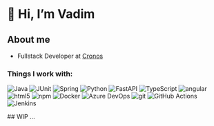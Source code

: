 # 👋 Hi, I’m Vadim 

## About me
- Fullstack Developer at [Cronos](https://www.cronos.de/)

### Things I work with:
<p>
  <img alt="Java" src="https://img.shields.io/badge/Java-ED8B00?style=for-the-badge&logo=java&logoColor=white" />
  <img alt="JUnit" src="https://img.shields.io/badge/Junit5-25A162?style=for-the-badge&logo=junit5&logoColor=white" />
  
  <img alt="Spring" src="https://img.shields.io/badge/Spring-6DB33F?style=for-the-badge&logo=spring&logoColor=white" />
  
  <img alt="Python" src="https://img.shields.io/badge/Python-3776AB?style=for-the-badge&logo=python&logoColor=white" />
  <img alt="FastAPI" src="https://img.shields.io/badge/fastapi-109989?style=for-the-badge&logo=FASTAPI&logoColor=white" />
  
  <img alt="TypeScript" src="https://img.shields.io/badge/-TypeScript-007ACC?style=for-the-badge&logo=typescript&logoColor=white" />
  <img alt="angular" src="https://img.shields.io/badge/-Angular-DD0031?style=for-the-badge&logo=angular&logoColor=white" />
  <img alt="html5" src="https://img.shields.io/badge/-HTML5-E34F26?style=for-the-badge&logo=html5&logoColor=white" />
  <img alt="npm" src="https://img.shields.io/badge/-NPM-CB3837?style=for-the-badge&logo=npm&logoColor=white" />
  
  <img alt="Docker" src="https://img.shields.io/badge/-Docker-46a2f1?style=for-the-badge&logo=docker&logoColor=white" />
  <img alt="Azure DevOps" src="https://img.shields.io/badge/Azure_DevOps-0078D7?style=for-the-badge&logo=azure-devops&logoColor=white" />
  <img alt="git" src="https://img.shields.io/badge/-Git-F05032?style=for-the-badge&logo=git&logoColor=white" />
  <img alt="GitHub Actions" src="https://img.shields.io/badge/GitHub_Actions-2088FF?style=for-the-badge&logo=github-actions&logoColor=white" />
 
  <img alt="Jenkins" src="https://img.shields.io/badge/Jenkins-D24939?style=for-the-badge&logo=Jenkins&logoColor=white" />
</p>
## WIP ...


<!---
marcenko/marcenko is a ✨ special ✨ repository because its `README.md` (this file) appears on your GitHub profile.
You can click the Preview link to take a look at your changes.
--->
